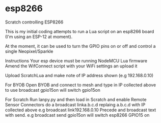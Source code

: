 # esp8266
Scratch controlling ESP8266

This is my initial coding attempts to run a Lua script on an esp8266 board (I'm using an ESP-12 at moment).

At the moment, it can be used to turn the GPIO pins on or off and control a single Neopixel/Sparkle

Instructions
Your esp device must be running NodeMCU Lua firmware
Amend the WifConnect script with your WiFi settings an upload it

Upload ScratchLua and make note of IP address shown (e.g 192.168.0.10)

For BYOB
Open BYOB and connect to mesh and type in IP collected above
to use
broadcast gpio15on
will switch gpio15on

For Scratch
Run lanpy.py and then load in Scratch and enable Remote Sensor Connectors
do a broadcast linka.b.c.d replaing a.b.c.d with IP collected above
e.g
broadcast link192.168.0.10
Precede and broadcast text with send. e.g
broadcast send gpio15on
will switch esp8266 GPIO15 on
